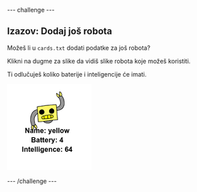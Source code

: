 \--- challenge \---

## Izazov: Dodaj još robota

Možeš li u `cards.txt` dodati podatke za još robota?

Klikni na dugme za slike da vidiš slike robota koje možeš koristiti.

Ti odlučuješ koliko baterije i inteligencije će imati.

![screenshot](images/robotrumps-yellow.png)

\--- /challenge \---